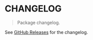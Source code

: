 # CHANGELOG

> Package changelog.

See [GitHub Releases](https://github.com/stdlib-js/utils-define-nonenumerable-read-only-property/releases) for the changelog.
